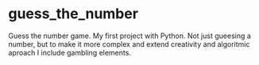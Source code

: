 # guess_the_number # 
Guess the number game.
My first project with Python.
Not just gueesing a number, but to make it more complex and extend creativity and algoritmic aproach I include gambling elements.
